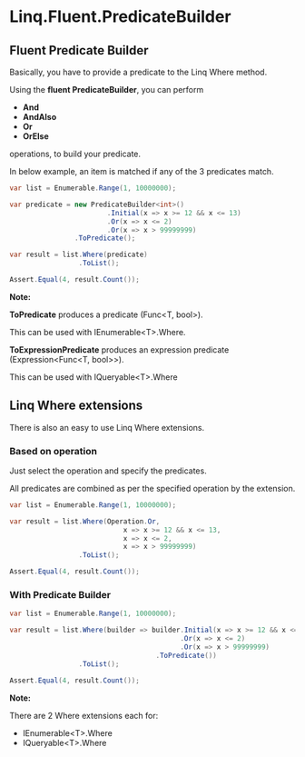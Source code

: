 # Linq.Fluent.PredicateBuilder

## Fluent Predicate Builder

Basically, you have to provide a predicate to the Linq Where method.

Using the **fluent PredicateBuilder**, you can perform

* **And**
* **AndAlso**
* **Or**
* **OrElse**

operations, to build your predicate.

In below example, an item is matched if any of the 3 predicates match.

```C#
var list = Enumerable.Range(1, 10000000);

var predicate = new PredicateBuilder<int>()
                        .Initial(x => x >= 12 && x <= 13)
                        .Or(x => x <= 2)
                        .Or(x => x > 99999999)
                .ToPredicate();

var result = list.Where(predicate)
                 .ToList();

Assert.Equal(4, result.Count());
```

**Note:**

**ToPredicate** produces a predicate (Func<T, bool>).

This can be used with IEnumerable\<T\>.Where.


**ToExpressionPredicate** produces an expression predicate (Expression<Func<T, bool>>).

This can be used with IQueryable\<T\>.Where

## Linq Where extensions

There is also an easy to use Linq Where extensions.

### Based on operation

Just select the operation and specify the predicates.

All predicates are combined as per the specified operation by the extension.

```C#
var list = Enumerable.Range(1, 10000000);

var result = list.Where(Operation.Or,
                            x => x >= 12 && x <= 13,
                            x => x <= 2,
                            x => x > 99999999)
                 .ToList();

Assert.Equal(4, result.Count());
```

### With Predicate Builder

```C#
var list = Enumerable.Range(1, 10000000);

var result = list.Where(builder => builder.Initial(x => x >= 12 && x <= 13)
                                          .Or(x => x <= 2)
                                          .Or(x => x > 99999999)
                                    .ToPredicate())
                 .ToList();

Assert.Equal(4, result.Count());
```

**Note:**

There are 2 Where extensions each for:

* IEnumerable\<T\>.Where
* IQueryable\<T\>.Where
